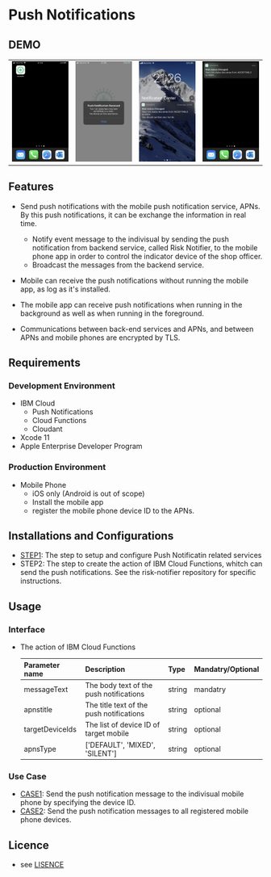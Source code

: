 # Push Notifications

## DEMO
<table border="0" style="border-color:white">
<tr>
<td><img src="./docs/img/IMG_1011.PNG" width="100%" /></td>
<td><img src="./docs/img/IMG_1012.PNG" width="100%" /></td>
<td><img src="./docs/img/IMG_1013.PNG" width="100%" /></td>
<td><img src="./docs/img/IMG_1016.PNG" width="100%" /></td>
</tr>
</table>

## Features
- Send push notifications with the mobile push notification service, APNs. By this push notifications, it can be exchange the information in real time.

    - Notify event message to the indivisual by sending the push notification from backend service, called Risk Notifier, to the mobile phone app in order to control the indicator device of the shop officer.
    - Broadcast the messages from the backend service.

- Mobile can receive the push notifications without running the mobile app, as log as it's installed.

- The mobile app can receive push notifications when running in the background as well as when running in the foreground.

- Communications between back-end services and APNs, and between APNs and mobile phones are encrypted by TLS.
## Requirements
### Development Environment
- IBM Cloud
    - Push Notifications
    - Cloud Functions
    - Cloudant
- Xcode 11
- Apple Enterprise Developer Program


### Production Environment
- Mobile Phone
    - iOS only (Android is out of scope)
    - Install the mobile app
    - register the mobile phone device ID to the APNs.


## Installations and Configurations
- [STEP1](./docs/Installations.md): The step to setup and configure Push Notificatin related services
- STEP2: The step to create the action of IBM Cloud Functions, whitch can send the push notifications. See the risk-notifier repository for specific instructions. 

## Usage
### Interface
- The action of IBM Cloud Functions

    |Parameter name|Description|Type|Mandatry/Optional|
    |---|---|---|---|
    | messageText|The body text of the push notifications|string|mandatry|
    | apnstitle |The title text of the push notifications|string|optional|
    | targetDeviceIds |The list of device ID of target mobile|string|optional|
    | apnsType | ['DEFAULT', 'MIXED', 'SILENT']|string|optional|

### Use Case
- [CASE1](./docs/usecase1.md): Send the push notification message to the indivisual mobile phone by specifying the device ID.
- [CASE2](./docs/usecase2.md): Send the push notification messages to all registered mobile phone devices.

 
## Licence
- see [LISENCE](./LICENSE)






